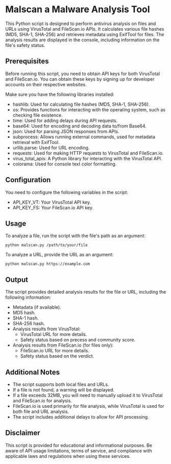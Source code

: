 # Malscan a Malware Analysis Tool
This Python script is designed to perform antivirus analysis on files and URLs using VirusTotal and FileScan.io APIs. It calculates various file hashes (MD5, SHA-1, SHA-256) and retrieves metadata using ExifTool for files. The analysis results are displayed in the console, including information on the file's safety status.

## Prerequisites
Before running this script, you need to obtain API keys for both VirusTotal and FileScan.io. You can obtain these keys by signing up for developer accounts on their respective websites.

Make sure you have the following libraries installed:
- hashlib: Used for calculating file hashes (MD5, SHA-1, SHA-256).
- os: Provides functions for interacting with the operating system, such as checking file existence.
- time: Used for adding delays during API requests.
- base64: Used for encoding and decoding data to/from Base64.
- json: Used for parsing JSON responses from APIs.
- subprocess: Allows running external commands, used for metadata retrieval with ExifTool.
- urllib.parse: Used for URL encoding.
- requests: Used for making HTTP requests to VirusTotal and FileScan.io.
- virus_total_apis: A Python library for interacting with the VirusTotal API.
- colorama: Used for console text color formatting.

## Configuration
You need to configure the following variables in the script:
- API_KEY_VT: Your VirusTotal API key.
- API_KEY_FS: Your FileScan.io API key.

## Usage
To analyze a file, run the script with the file's path as an argument:

```shell
python malscan.py /path/to/your/file
```
To analyze a URL, provide the URL as an argument:

```shell
python malscan.py https://example.com
```

## Output
The script provides detailed analysis results for the file or URL, including the following information:
- Metadata (if available).
- MD5 hash.
- SHA-1 hash.
- SHA-256 hash.
- Analysis results from VirusTotal:
	- VirusTotal URL for more details.
	- Safety status based on precess and community score.
- Analysis results from FileScan.io (for files only):
	- FileScan.io URL for more details.
	- Safety status based on the verdict.

## Additional Notes
- The script supports both local files and URLs.
- If a file is not found, a warning will be displayed.
- If a file exceeds 32MB, you will need to manually upload it to VirusTotal and FileScan.io for analysis.
- FileScan.io is used primarily for file analysis, while VirusTotal is used for both file and URL analysis.
- The script includes additional delays to allow for API processing.

## Disclaimer
This script is provided for educational and informational purposes. Be aware of API usage limitations, terms of service, and compliance with applicable laws and regulations when using these services.
